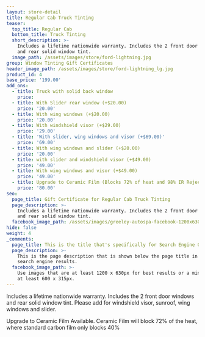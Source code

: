 ```yaml
---
layout: store-detail
title: Regular Cab Truck Tinting
teaser:
  top_title: Regular Cab
  bottom_title: Truck Tinting
  short_description: >-
    Includes a lifetime nationwide warranty. Includes the 2 front door windows
    and rear solid window tint.
  image_path: /assets/images/store/ford-lightning.jpg
group: Window Tinting Gift Certificates
header_image_path: /assets/images/store/ford-lightning_lg.jpg
product_id: 4
base_price: '199.00'
add_ons:
  - title: Truck with solid back window
    price:
  - title: With Slider rear window (+$20.00)
    price: '20.00'
  - title: With wing windows (+$20.00)
    price: '20.00'
  - title: With windshield visor (+$29.00)
    price: '29.00'
  - title: 'With slider, wing windows and visor (+$69.00)'
    price: '69.00'
  - title: With wing windows and slider (+$20.00)
    price: '20.00'
  - title: with slider and windshield visor (+$49.00)
    price: '49.00'
  - title: With wing windows and visor (+$49.00)
    price: '49.00'
  - title: Upgrade to Ceramic Film (Blocks 72% of heat and 98% IR Rejection)
    price: '80.00'
seo:
  page_title: Gift Certificate for Regular Cab Truck Tinting
  page_description: >-
    Includes a lifetime nationwide warranty. Includes the 2 front door windows
    and rear solid window tint.
  facebook_image_path: /assets/images/greeley-autospa-facebook-1200x630.png
hide: false
weight: 4
_comments:
  page_title: This is the title that's specifically for Search Engine Optimization.
  page_description: >-
    This is the page description that is shown below the page title in the
    search engine results.
  facebook_image_path: >-
    Use images that are at least 1200 x 630px for best results or a minimum of
    at least 600 x 315px.
---
```


Includes a lifetime nationwide warranty. Includes the 2 front door windows and rear solid window tint. Please add for windshield visor, sunroof, wing windows and slider.

Upgrade to Ceramic Film Available. Ceramic Film will block 72% of the heat, where standard carbon film only blocks 40%